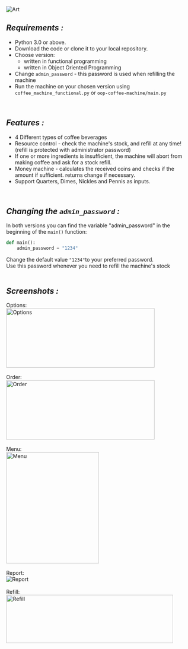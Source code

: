 <img src="https://user-images.githubusercontent.com/97472180/168475388-f4eed0d0-b131-4409-ac21-939e403bc0e4.PNG" alt="Art"/>
 
## *Requirements :*
* Python 3.0 or above.
* Download the code or clone it to your local repository.
* Choose version: 
   * written in functional programming
   * written in Object Oriented Programming 
* Change `admin_password` - this password is used when refilling the machine
* Run the machine on your chosen version using  `coffee_machine_functional.py` or `oop-coffee-machine/main.py`
<br>  
  
## *Features :*
* 4 Different types of coffee beverages
* Resource control - check the machine's stock, and refill at any time! (refill is protected with administrator password)
* If one or more ingredients is insufficient, the machine will abort from making coffee and ask for a stock refill.
* Money machine - calculates the received coins and checks if the amount if sufficient. returns change if necessary.
* Support Quarters, Dimes, Nickles and Pennis as inputs.
<br>  
  
## *Changing the `admin_password` :* 
In both versions you can find the variable "admin_password" in the beginning of the `main()` function:
```python
def main():
    admin_password = "1234"
```
Change the default value `"1234"`to your preferred password.  
Use this password whenever you need to refill the machine's stock  
<br>  
  
## *Screenshots :*
Options:  
<img src="https://user-images.githubusercontent.com/97472180/168475391-9972fbdb-3699-4753-b955-5a83435c3f61.PNG" alt="Options" width="400" height="160"/>
<br>  
Order:  
<img src="https://user-images.githubusercontent.com/97472180/168475392-ec4fc9dc-f72c-46e8-8db9-5c5142b32d85.PNG" alt="Order" width="400" height="160"/>
<br>  
Menu:  
<img src="https://user-images.githubusercontent.com/97472180/168475390-1016ad54-33b7-4f49-a581-c26487c521d5.PNG" alt="Menu" width="250" height="300"/>
<br>  
Report:  
<img src="https://user-images.githubusercontent.com/97472180/168475396-67277cdc-09b1-4b6e-b780-1aa51a7e2f2c.PNG" alt="Report"/>
<br>  
Refill:  
<img src="https://user-images.githubusercontent.com/97472180/168475394-d28064a2-ae5e-4cf4-9dc1-9e538c76b8fa.PNG" alt="Refill" width="450" height="130"/>
<br>  

